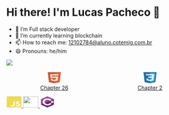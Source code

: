<h1>Hi there! I'm Lucas Pacheco 👋</h1>

- 🔭 I’m Full stack developer
- 🌱 I’m currently learning blockchain
- 📫 How to reach me: 12102784@aluno.cotemig.com.br
- 😄 Pronouns: he/him

<div>
  <a href="https://github.com/C4mps41205">
  <img height="180em" src="https://github-readme-stats.vercel.app/api?username=C4mps41205&show_icons=true&theme=dracula&include_all_commits=true&count_private=true"/>
</div>

  <div style="display: flex; justify-content:space-between;">
            <figure style="text-align:center; flex:1;">
                <img alt="HTML" height="30" width="40" src="https://raw.githubusercontent.com/devicons/devicon/master/icons/html5/html5-original.svg">
                <figcaption styles="text-align: center;">Chapter 26</figcaption>
            </figure>
            <figure style="text-align:center; flex:1;">
  <img alt="CSS" height="30" width="40" src="https://raw.githubusercontent.com/devicons/devicon/master/icons/css3/css3-original.svg">
                <figcaption styles="text-align: center;">Chapter 2</figcaption>
            </figure>
        </div>
  

  <img alt="Js" height="30" width="40" src="https://raw.githubusercontent.com/devicons/devicon/master/icons/javascript/javascript-plain.svg">
  <img height="30" width="40" src="https://cdn.jsdelivr.net/gh/devicons/devicon/icons/php/php-original.svg" />        
  <img alt="Csharp" height="30" width="40" src="https://raw.githubusercontent.com/devicons/devicon/master/icons/csharp/csharp-original.svg">

   
   

